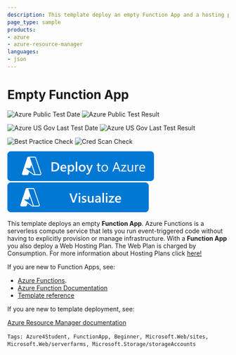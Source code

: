 ```yaml
---
description: This template deploy an empty Function App and a hosting plan.
page_type: sample
products:
- azure
- azure-resource-manager
languages:
- json
---
```

# Empty Function App

![Azure Public Test Date](https://azurequickstartsservice.blob.core.windows.net/badges/quickstarts/microsoft.web/app-function/PublicLastTestDate.svg)
![Azure Public Test Result](https://azurequickstartsservice.blob.core.windows.net/badges/quickstarts/microsoft.web/app-function/PublicDeployment.svg)

![Azure US Gov Last Test Date](https://azurequickstartsservice.blob.core.windows.net/badges/quickstarts/microsoft.web/app-function/FairfaxLastTestDate.svg)
![Azure US Gov Last Test Result](https://azurequickstartsservice.blob.core.windows.net/badges/quickstarts/microsoft.web/app-function/FairfaxDeployment.svg)

![Best Practice Check](https://azurequickstartsservice.blob.core.windows.net/badges/quickstarts/microsoft.web/app-function/BestPracticeResult.svg)
![Cred Scan Check](https://azurequickstartsservice.blob.core.windows.net/badges/quickstarts/microsoft.web/app-function/CredScanResult.svg)

[![Deploy To Azure](https://raw.githubusercontent.com/Azure/azure-quickstart-templates/master/1-CONTRIBUTION-GUIDE/images/deploytoazure.svg?sanitize=true)](https://portal.azure.com/#create/Microsoft.Template/uri/https%3A%2F%2Fraw.githubusercontent.com%2FAzure%2Fazure-quickstart-templates%2Fmaster%2Fquickstarts%2Fmicrosoft.web%2Fapp-function%2Fazuredeploy.json)  [![Visualize](https://raw.githubusercontent.com/Azure/azure-quickstart-templates/master/1-CONTRIBUTION-GUIDE/images/visualizebutton.svg?sanitize=true)](http://armviz.io/#/?load=https%3A%2F%2Fraw.githubusercontent.com%2FAzure%2Fazure-quickstart-templates%2Fmaster%2Fquickstarts%2Fmicrosoft.web%2Fapp-function%2Fazuredeploy.json)

This template deploys an empty **Function App**. Azure Functions is a serverless compute service that lets you run event-triggered code without having to explicitly provision or manage infrastructure.
With a **Function App** you also deploy a Web Hosting Plan. The Web Plan is charged by Consumption. For more information about Hosting Plans click [here!](https://docs.microsoft.com/azure/azure-functions/functions-scale)

If you are new to Function Apps, see:

- [Azure Functions](https://azure.microsoft.com/services/functions/).
- [Azure Function Documentation](https://docs.microsoft.com/azure/azure-functions/)
- [Template reference](https://docs.microsoft.com/azure/templates/microsoft.compute/allversions)

If you are new to template deployment, see:

[Azure Resource Manager documentation](https://docs.microsoft.com/azure/azure-resource-manager/)

`Tags: Azure4Student, FunctionApp, Beginner, Microsoft.Web/sites, Microsoft.Web/serverfarms, Microsoft.Storage/storageAccounts`

